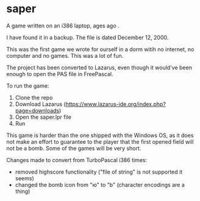 ﻿# saper


A game written on an i386 laptop, ages ago
.

I have found it in a backup. The file is dated December 12, 2000.

This was the first game we wrote for ourself in a dorm witih no internet, no computer and no games. This was a lot of fun.

The project has been converted to Lazarus, even though it would've been enough to open the PAS file in FreePascal.

To run the game:
1. Clone the repo
2. Download Lazarus (https://www.lazarus-ide.org/index.php?page=downloads)
3. Open the saper.lpr file
4. Run

This game is harder than the one shipped with the Windows OS, as it does not make an effort to guarantee to the player that the first opened field will not be a bomb. Some of the games will be very short.

Changes made to convert from TurboPascal i386 times:
- removed highscore functionality ("file of string" is not supported it seems)
- changed the bomb icon from "ю" to "b" (character encodings are a thing)
